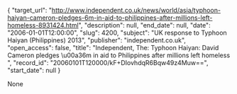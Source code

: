 {
  "target_url": "http://www.independent.co.uk/news/world/asia/typhoon-haiyan-cameron-pledges-6m-in-aid-to-philippines-after-millions-left-homeless-8931424.html", 
  "description": null, 
  "end_date": null, 
  "date": "2006-01-01T12:00:00", 
  "slug": 4200, 
  "subject": "UK response to Typhoon Haiyan (Philippines) 2013", 
  "publisher": "independent.co.uk", 
  "open_access": false, 
  "title": "Independent, The: Typhoon Haiyan: David Cameron pledges \u00a36m in aid to Philippines after millions left homeless ", 
  "record_id": "20060101T120000/kF+DIovhdqR6Bqw49z4Muw==", 
  "start_date": null
}

None